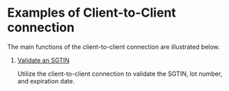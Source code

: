 # Examples of Client-to-Client connection
The main functions of the client-to-client connection are illustrated below.

1. [Validate an SGTIN](1-validate-SGTIN.md)

   Utilize the client-to-client connection to validate the SGTIN, lot number, and expiration date.
